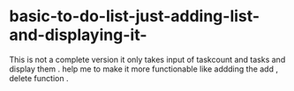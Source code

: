 # basic-to-do-list-just-adding-list-and-displaying-it-
This is not a complete version it only takes input of taskcount and tasks and display them .
help me to make it more functionable like addding the add , delete function .
